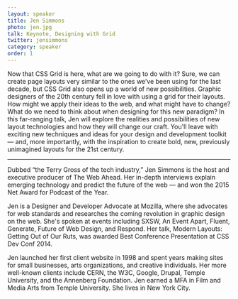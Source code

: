 ```yaml
---
layout: speaker
title: Jen Simmons
photo: jen.jpg
talk: Keynote, Designing with Grid
twitter: jensimmons
category: speaker
order: 1
---
```


Now that CSS Grid is here, what are we going to do with it? Sure, we can create page layouts very similar to the ones we’ve been using for the last decade, but CSS Grid also opens up a world of new possibilities. Graphic designers of the 20th century fell in love with using a grid for their layouts. How might we apply their ideas to the web, and what might have to change? What do we need to think about when designing for this new paradigm? In this far-ranging talk, Jen will explore the realities and possibilities of new layout technologies and how they will change our craft. You'll leave with exciting new techniques and ideas for your design and development toolkit — and, more importantly, with the inspiration to create bold, new, previously unimagined layouts for the 21st century.

---

Dubbed “the Terry Gross of the tech industry,” Jen Simmons is the host and executive producer of The Web Ahead. Her in-depth interviews explain emerging technology and predict the future of the web — and won the 2015 Net Award for Podcast of the Year.

Jen is a Designer and Developer Advocate at Mozilla, where she advocates for web standards and researches the coming revolution in graphic design on the web. She's spoken at events including SXSW, An Event Apart, Fluent, Generate, Future of Web Design, and Respond. Her talk, Modern Layouts: Getting Out of Our Ruts, was awarded Best Conference Presentation at CSS Dev Conf 2014.

Jen launched her first client website in 1998 and spent years making sites for small businesses, arts organizations, and creative individuals. Her more well-known clients include CERN, the W3C, Google, Drupal, Temple University, and the Annenberg Foundation. Jen earned a MFA in Film and Media Arts from Temple University. She lives in New York City.
